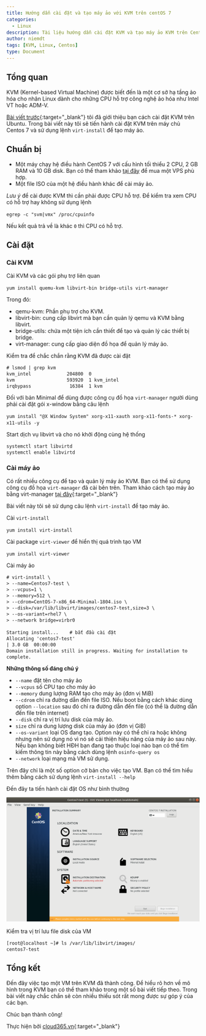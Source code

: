 ```yaml
---
title: Hướng dẫn cài đặt và tạo máy ảo với KVM trên centOS 7
categories:
  - Linux
description: Tài liệu hướng dẫn cài đặt KVM và tạo máy ảo KVM trên Centos 7 sử dụng dòng lệnh
author: niemdt
tags: [KVM, Linux, Centos]
type: Document
---
```


## Tổng quan

KVM (Kernel-based Virtual Machine) được biết đến là một cơ sở hạ tầng ảo hóa cho nhân Linux dành cho những CPU hỗ trợ công nghệ ảo hóa như Intel VT hoặc ADM-V.

[Bài viết trước](https://blog.cloud365.vn/linux/huong-dan-cai-dat-kvm-tren-centos7/){:target="_blank"} tôi đã giới thiệu bạn cách cài đặt KVM trên Ubuntu. Trong bài viết này tôi sẽ tiến hành cài đặt KVM trên máy chủ Centos 7 và sử dụng lệnh `virt-install` để tạo máy ảo.

## Chuẩn bị

- Một máy chạy hệ điều hành CentOS 7 với cấu hình tối thiểu 2 CPU, 2 GB RAM và 10 GB disk. Bạn có thể tham khảo [tại đây](https://cloud365.vn/#1#content-2) để mua một VPS phù hợp.
- Một file ISO của một hệ điều hành khác để cài máy ảo.

*Lưu ý* để cài được KVM thì cần phải được CPU hỗ trợ. Để kiểm tra xem CPU có hỗ trợ hay không sử dụng lệnh

`egrep -c "svm|vmx" /proc/cpuinfo`

Nếu kết quả trả về là khác `0` thì CPU có hỗ trợ.

## Cài đặt

### Cài KVM

Cài KVM và các gói phụ trợ liên quan

`yum install quemu-kvm libvirt-bin bridge-utils virt-manager`

Trong đó:

 * qemu-kvm: Phần phụ trợ cho KVM.
 * libvirt-bin: cung cấp libvirt mà bạn cần quản lý qemu và KVM bằng libvirt.
 * bridge-utils: chứa một tiện ích cần thiết để tạo và quản lý các thiết bị bridge.
 * virt-manager: cung cấp giao diện đồ họa để quản lý máy ảo.

Kiểm tra để chắc chắn rằng KVM đã được cài đặt

```
# lsmod | grep kvm
kvm_intel             204800  0
kvm                   593920  1 kvm_intel
irqbypass              16384  1 kvm
```

Đối với bản Minimal để dùng được công cụ đồ họa `virt-manager` người dùng phải cài đặt gói x-window bằng câu lệnh

`yum install "@X Window System" xorg-x11-xauth xorg-x11-fonts-* xorg-x11-utils -y`

Start dịch vụ libvirt và cho nó khởi động cùng hệ thống

```
systemctl start libvirtd
systemctl enable libvirtd
```

### Cài máy ảo

Có rất nhiều công cụ để tạo và quản lý máy ảo KVM. Bạn có thể sử dụng công cụ đồ họa `virt-manager` đã cài bên trên. Tham khảo cách tạo máy ảo bằng virt-manager [tại đây](https://blog.cloud365.vn/linux/huong-dan-cai-dat-kvm-tren-centos7/#c%C3%A0i-%C4%91%E1%BA%B7t){:target="_blank"}

Bài viết này tôi sẽ sử dụng câu lệnh `virt-install` để tạo máy ảo.

Cài `virt-install`

`yum install virt-install`

Cài package `virt-viewer` để hiển thị quá trình tạo VM 

`yum install virt-viewer`

Cài máy ảo

```
# virt-install \
> --name=Centos7-test \
> --vcpus=1 \
> --memory=512 \
> --cdrom=CentOS-7-x86_64-Minimal-1804.iso \
> --disk=/var/lib/libvirt/images/centos7-test,size=3 \
> --os-variant=rhel7 \
> --network bridge=virbr0

Starting install...    # bắt đầu cài đặt
Allocating 'centos7-test'                                                             | 3.0 GB  00:00:00     
Domain installation still in progress. Waiting for installation to complete.
```

**Những thông số đáng chú ý**

 * `--name` đặt tên cho máy ảo
 * `--vcpus` số CPU tạo cho máy ảo
 * `--memory` dung lượng RAM tạo cho máy ảo (đơn vị MiB)
 * `--cdrom` chỉ ra đường dẫn đến file ISO. Nếu boot bằng cách khác dùng option `--location` sau đó chỉ ra đường dẫn đến file (có thể là đường dẫn đến file trên internet)
 * `--disk` chỉ ra vị trí lưu disk của máy ảo. 
 * `size` chỉ ra dung lượng disk của máy ảo (đơn vị GiB)
 * `--os-variant` loại OS đang tạo. Option này có thể chỉ ra hoặc không nhưng nên sử dụng nó vì nó sẽ cải thiện hiệu năng của máy ảo sau này. Nếu bạn không biết HĐH bạn đang tạo thuộc loại nào bạn có thể tìm kiếm thông tin này bằng cách dùng lệnh `osinfo-query os`
 * `--network` loại mạng mà VM sử dụng.

Trên đây chỉ là một số option cở bản cho việc tạo VM. Bạn có thể tìm hiểu thêm bằng cách sử dụng lệnh `virt-install --help`

Đến đây ta tiến hành cài đặt OS như bình thường

![](/images/img-cai-kvm-ubuntu/3.0.png)

Kiểm tra vị trí lưu file disk của VM

```
[root@localhost ~]# ls /var/lib/libvirt/images/
centos7-test
```

## Tổng kết

Đến đây việc tạo một VM trên KVM đã thành công. Để hiểu rõ hơn về mô hình trong KVM bạn có thể tham khảo trong một số bài viết tiếp theo. Trong bài viết này chắc chắn sẽ còn nhiều thiếu sót rất mong được sự góp ý của các bạn.

Chúc bạn thành công!

Thực hiện bởi [cloud365.vn](https://cloud365.vn/){:target="_blank"}
